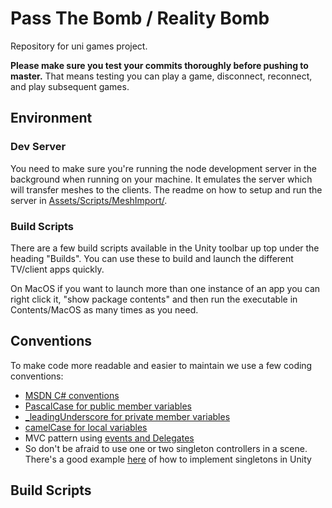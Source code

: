 # Pass The Bomb / Reality Bomb
Repository for uni games project.

**Please make sure you test your commits thoroughly before pushing to master.** That means testing you can play a game, disconnect, reconnect, and play subsequent games.

## Environment

### Dev Server
You need to make sure you're running the node development server in the background when running on your machine. It emulates the server which will transfer meshes to the clients. The readme on how to setup and run the server in [Assets/Scripts/MeshImport/](Assets/Scripts/MeshImport/readme.md).

### Build Scripts
There are a few build scripts available in the Unity toolbar up top under the heading "Builds". You can use these to build and launch the different TV/client apps quickly.

On MacOS if you want to launch more than one instance of an app you can right click it, "show package contents" and then run the executable in Contents/MacOS as many times as you need.

## Conventions
To make code more readable and easier to maintain we use a few coding conventions:

- [MSDN C# conventions](https://msdn.microsoft.com/en-us/library/ff926074.aspx)
- [PascalCase for public member variables](https://msdn.microsoft.com/en-us/library/ms229043(v=vs.100).aspx)
- [_leadingUnderscore for private member variables](http://softwareengineering.stackexchange.com/a/209533)
- [camelCase for local variables](https://msdn.microsoft.com/en-us/library/ms229043(v=vs.100).aspx)
- MVC pattern using [events and Delegates](https://msdn.microsoft.com/en-us/library/17sde2xt(v=vs.90).aspx)
- So don't be afraid to use one or two singleton controllers in a scene. There's a good example [here](http://gamedev.stackexchange.com/a/116010/25627) of how to implement singletons in Unity
## Build Scripts

